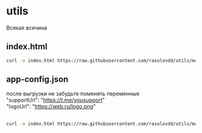 # utils
Всякая всячина

## index.html 
  ```bash
  curl -o index.html https://raw.githubusercontent.com/rasulovdd/utils/main/www/index.html
  ```
## app-config.json
  после выгрузки не забудьте поменять переменные <br>
  "supportUrl": "https://t.me/yousupport" <br>
  "logoUrl": "https://web.ru/logo.png" <br>
  <br>
  ```bash
  curl -o index.html https://raw.githubusercontent.com/rasulovdd/utils/main/www/app-config.json
  ```
  
